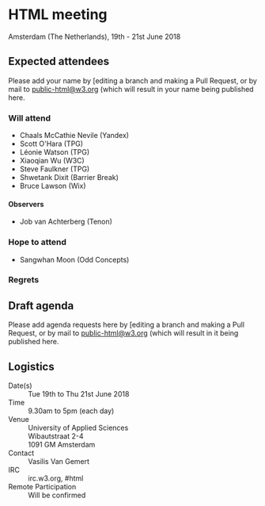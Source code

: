 # HTML meeting

Amsterdam (The Netherlands), 19th - 21st June 2018

## Expected attendees
Please add your name by [editing a branch and making a Pull Request, or by mail to public-html@w3.org (which will result in your name being published here.

### Will attend
* Chaals McCathie Nevile (Yandex)
* Scott O'Hara (TPG)
* Léonie Watson (TPG)
* Xiaoqian Wu (W3C)
* Steve Faulkner (TPG)
* Shwetank Dixit (Barrier Break)
* Bruce Lawson (Wix)

#### Observers
* Job van Achterberg (Tenon)

### Hope to attend
* Sangwhan Moon (Odd Concepts)

### Regrets

## Draft agenda
Please add agenda requests here by [editing a branch and making a Pull Request, or by mail to public-html@w3.org (which will result in it being published here.

## Logistics

<dl>
<dt>Date(s)</dt>
<dd>Tue 19th to Thu 21st June 2018</dd>
<dt>Time</dt>
<dd>9.30am to 5pm (each day)</dd>
<dt>Venue</dt>
<dd>
University of Applied Sciences<br>
Wibautstraat 2-4<br>
1091 GM Amsterdam</dd>
<dt>Contact</dt>
<dd>Vasilis Van Gemert</dd>
<dt>IRC</dt>
<dd>irc.w3.org, #html</dd>
<dt>Remote Participation</dt>
<dd>Will be confirmed</dd>
</dl>
